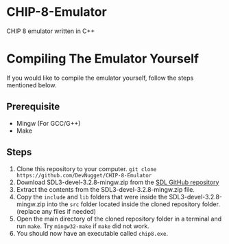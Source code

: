 # CHIP-8-Emulator
CHIP 8 emulator written in C++

# Compiling The Emulator Yourself
If you would like to compile the emulator yourself, follow the steps mentioned below.

## Prerequisite
- Mingw (For GCC/G++)
- Make

## Steps
1. Clone this repository to your computer.
  `git clone https://github.com/DevNugget/CHIP-8-Emulator`
2. Download SDL3-devel-3.2.8-mingw.zip from the [SDL GitHub repository](https://github.com/libsdl-org/SDL/releases/tag/release-3.2.8)
3. Extract the contents from the SDL3-devel-3.2.8-mingw.zip file.
4. Copy the `include` and `lib` folders that were inside the SDL3-devel-3.2.8-mingw.zip into the `src` folder located inside the cloned repository folder. (replace any files if needed)
5. Open the main directory of the cloned repository folder in a terminal and run `make`. Try `mingw32-make` if `make` did not work.
6. You should now have an executable called `chip8.exe`.
